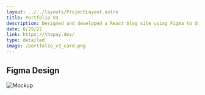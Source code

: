 ```yaml
---
layout: ../../layouts/ProjectLayout.astro
title: Portfolio V3
description: Designed and developed a React blog site using Figma to display my past works, ideas, and experiences.
date: 6/25/22
link: https://thopay.dev/
type: detailed
image: /portfolio_v3_card.png
---
```

## Figma Design
![Mockup](/portfolio_v3.png)
